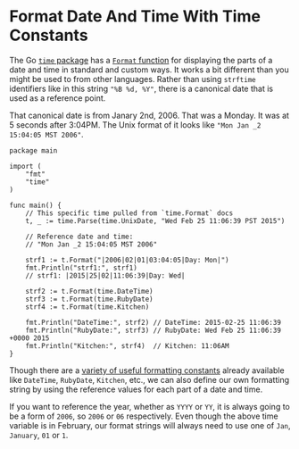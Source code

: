 # Format Date And Time With Time Constants

The Go [`time` package](https://pkg.go.dev/time) has a [`Format`
function](https://pkg.go.dev/time#Time.Format) for displaying the parts of a
date and time in standard and custom ways. It works a bit different than you
might be used to from other languages. Rather than using `strftime` identifiers
like in this string `"%B %d, %Y"`, there is a canonical date that is used as a
reference point.

That canonical date is from Janary 2nd, 2006. That was a Monday. It was at 5
seconds after 3:04PM. The Unix format of it looks like `"Mon Jan _2 15:04:05
MST 2006"`.

```
package main

import (
	"fmt"
	"time"
)

func main() {
	// This specific time pulled from `time.Format` docs
	t, _ := time.Parse(time.UnixDate, "Wed Feb 25 11:06:39 PST 2015")

	// Reference date and time:
	// "Mon Jan _2 15:04:05 MST 2006"

	strf1 := t.Format("|2006|02|01|03:04:05|Day: Mon|")
	fmt.Println("strf1:", strf1)
	// strf1: |2015|25|02|11:06:39|Day: Wed|

	strf2 := t.Format(time.DateTime)
	strf3 := t.Format(time.RubyDate)
	strf4 := t.Format(time.Kitchen)

	fmt.Println("DateTime:", strf2) // DateTime: 2015-02-25 11:06:39
	fmt.Println("RubyDate:", strf3) // RubyDate: Wed Feb 25 11:06:39 +0000 2015
	fmt.Println("Kitchen:", strf4)  // Kitchen: 11:06AM
}
```

Though there are a [variety of useful formatting
constants](https://pkg.go.dev/time#pkg-constants) already available like
`DateTime`, `RubyDate`, `Kitchen`, etc., we can also define our own formatting
string by using the reference values for each part of a date and time.

If you want to reference the year, whether as `YYYY` or `YY`, it is always
going to be a form of `2006`, so `2006` or `06` respectively. Even though the
above time variable is in February, our format strings will always need to use
one of `Jan`, `January`, `01` or `1`.
